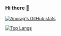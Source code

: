 ### Hi there 👋

<!--
**KaySOHN/KaySOHN** is a ✨ _special_ ✨ repository because its `README.md` (this file) appears on your GitHub profile.

Here are some ideas to get you started:

- 🔭 I’m currently working on ...
- 🌱 I’m currently learning ...
- 👯 I’m looking to collaborate on ...
- 🤔 I’m looking for help with ...
- 💬 Ask me about ...
- 📫 How to reach me: ...
- 😄 Pronouns: ...
- ⚡ Fun fact: ...
-->

[![Anurag's GitHub stats](https://github-readme-stats.vercel.app/api?username=KaySOHN)](https://github.com/anuraghazra/github-readme-stats)

[![Top Langs](https://github-readme-stats.vercel.app/api/top-langs/?username=KaySOHN)](https://github.com/KaySOHN/github-readme-stats)


